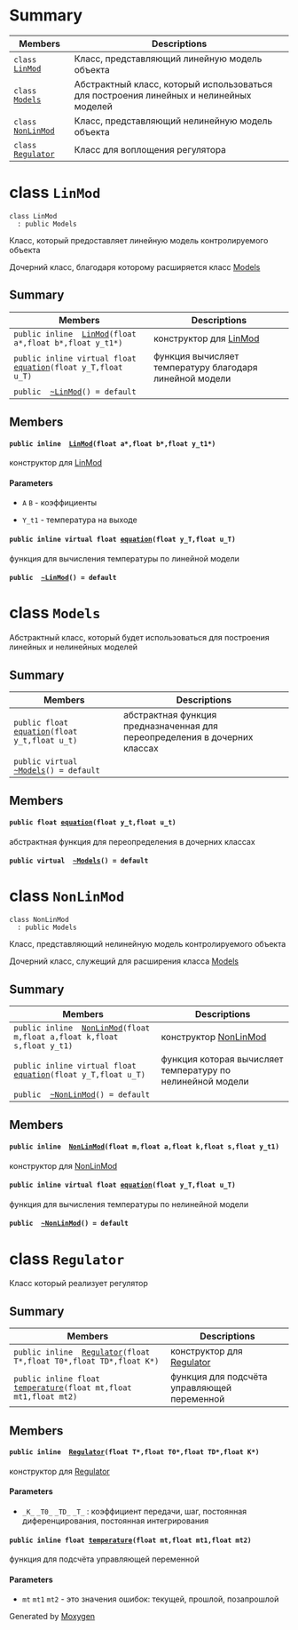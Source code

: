 ﻿# Summary

 Members                        | Descriptions                                
--------------------------------|---------------------------------------------
`class `[`LinMod`](#class_lin_mod) | Класс, представляющий линейную модель объекта
`class `[`Models`](#class_models) | Абстрактный класс, который использоваться для построения линейных и нелинейных моделей
`class `[`NonLinMod`](#class_non_lin_mod) | Класс, представляющий нелинейную модель объекта
`class `[`Regulator`](#class_regulator) | Класс для воплощения регулятора

# class `LinMod` 

```
class LinMod
  : public Models
```  

Класс, который предоставляет линейную модель контролируемого объекта

Дочерний класс, благодаря которому расширяется класс [Models](#class_models)

## Summary

 Members                        | Descriptions                                
--------------------------------|---------------------------------------------
`public inline  `[`LinMod`](#class_lin_mod_1a9e6a00330d0b32712deebf9f84fc9567)`(float a*,float b*,float y_t1*)` | конструктор для [LinMod](#class_lin_mod)
`public inline virtual float `[`equation`](#class_lin_mod_1a382c98a02f555215152a8897fa788369)`(float y_T,float u_T)` | функция вычисляет температуру благодаря линейной модели
`public  `[`~LinMod`](#class_lin_mod_1a7167974b1800c1986271fcba01e5a116)`() = default` | 

## Members

#### `public inline  `[`LinMod`](#class_lin_mod_1a9e6a00330d0b32712deebf9f84fc9567)`(float a*,float b*,float y_t1*)` 

конструктор для [LinMod](#class_lin_mod)
#### Parameters
* `A` `B` - коэффициенты 

* `Y_t1` - температура на выходе

#### `public inline virtual float `[`equation`](#class_lin_mod_1a382c98a02f555215152a8897fa788369)`(float y_T,float u_T)` 

функция для вычисления температуры по линейной модели

#### `public  `[`~LinMod`](#class_lin_mod_1a7167974b1800c1986271fcba01e5a116)`() = default` 

# class `Models` 

Абстрактный класс, который будет использоваться для построения линейных и нелинейных моделей

## Summary

 Members                        | Descriptions                                
--------------------------------|---------------------------------------------
`public float `[`equation`](#class_models_1a067ebfa9cecec0bfdec65dd9761dbec7)`(float y_t,float u_t)` | абстрактная функция предназначенная для переопределения в дочерних классах
`public virtual  `[`~Models`](#class_models_1a592249eafcf29aeb87675c913c4be06e)`() = default` | 

## Members

#### `public float `[`equation`](#class_models_1a067ebfa9cecec0bfdec65dd9761dbec7)`(float y_t,float u_t)` 

абстрактная функция для переопределения в дочерних классах

#### `public virtual  `[`~Models`](#class_models_1a592249eafcf29aeb87675c913c4be06e)`() = default` 

# class `NonLinMod` 

```
class NonLinMod
  : public Models
```  

Класс, представляющий нелинейную модель контролируемого объекта

Дочерний класс, служещий для расширения класса [Models](#class_models)

## Summary

 Members                        | Descriptions                                
--------------------------------|---------------------------------------------
`public inline  `[`NonLinMod`](#class_non_lin_mod_1a827e2fe8b4503b1ad91669587249f4ae)`(float m,float a,float k,float s,float y_t1)` | конструктор [NonLinMod](#class_non_lin_mod)
`public inline virtual float `[`equation`](#class_non_lin_mod_1a68e1a1cf8ef96cf8b24d27f22081d0cc)`(float y_T,float u_T)` | функция которая вычисляет температуру по нелинейной модели
`public  `[`~NonLinMod`](#class_non_lin_mod_1a56c8677262fcd887a897720829f1e662)`() = default` | 

## Members

#### `public inline  `[`NonLinMod`](#class_non_lin_mod_1a827e2fe8b4503b1ad91669587249f4ae)`(float m,float a,float k,float s,float y_t1)` 

конструктор для [NonLinMod](#class_non_lin_mod)

#### `public inline virtual float `[`equation`](#class_non_lin_mod_1a68e1a1cf8ef96cf8b24d27f22081d0cc)`(float y_T,float u_T)` 

функция для вычисления температуры по нелинейной модели

#### `public  `[`~NonLinMod`](#class_non_lin_mod_1a56c8677262fcd887a897720829f1e662)`() = default` 

# class `Regulator` 

Класс который реализует регулятор

## Summary

 Members                        | Descriptions                                
--------------------------------|---------------------------------------------
`public inline  `[`Regulator`](#class_regulator_1ad688597ba6a3eab7ad80cd647e25cdc9)`(float T*,float T0*,float TD*,float K*)` | конструктор для [Regulator](#class_regulator)
`public inline float `[`temperature`](#class_regulator_1aee0dd8d239c33e2999b1051e1803f6a6)`(float mt,float mt1,float mt2)` | функция для подсчёта управляющей переменной 

## Members

#### `public inline  `[`Regulator`](#class_regulator_1ad688597ba6a3eab7ad80cd647e25cdc9)`(float T*,float T0*,float TD*,float K*)` 

конструктор для [Regulator](#class_regulator)
#### Parameters
* `_K_` `_T0_` `_TD_` `_T_` : коэффициент передачи, шаг, постоянная диференцирования, постоянная интегрирования

#### `public inline float `[`temperature`](#class_regulator_1aee0dd8d239c33e2999b1051e1803f6a6)`(float mt,float mt1,float mt2)` 

функция для подсчёта управляющей переменной 
#### Parameters
* `mt` `mt1` `mt2` - это значения ошибок: текущей, прошлой, позапрошлой

Generated by [Moxygen](https://sourcey.com/moxygen)